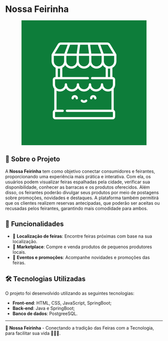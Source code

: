 # Nossa Feirinha

<p align="center">
  <img src="https://github.com/NossaFeirinha/NossaFeirinha/blob/main/Logo%20NF%20-%20Fundo%20Verde%20(1).png?raw=true" width="400px">
</p>

## 📌 Sobre o Projeto
A **Nossa Feirinha**  tem como objetivo conectar consumidores e feirantes, proporcionando uma experiência mais prática e interativa. Com ela, os usuários podem visualizar feiras espalhadas pela cidade, verificar sua disponibilidade, conhecer as barracas e os produtos oferecidos. Além disso, os feirantes poderão divulgar seus produtos por meio de postagens sobre promoções, novidades e destaques. A plataforma também permitirá que os clientes realizem reservas antecipadas, que poderão ser aceitas ou recusadas pelos feirantes, garantindo mais comodidade para ambos.

## 🚀 Funcionalidades
- 📍 **Localização de feiras**: Encontre feiras próximas com base na sua localização.
- 🛒 **Marketplace**: Compre e venda produtos de pequenos produtores locais.
- 📆 **Eventos e promoções**: Acompanhe novidades e promoções das feiras.

## 🛠️ Tecnologias Utilizadas
O projeto foi desenvolvido utilizando as seguintes tecnologias:
- **Front-end**: HTML, CSS, JavaScript, SpringBoot;
- **Back-end**: Java e SpringBoot;
- **Banco de dados**: PostgreeSQL.

---

🚀 **Nossa Feirinha** - Conectando a tradição das Feiras com a Tecnologia, para facilitar sua vida 🥕🍞🥑.
